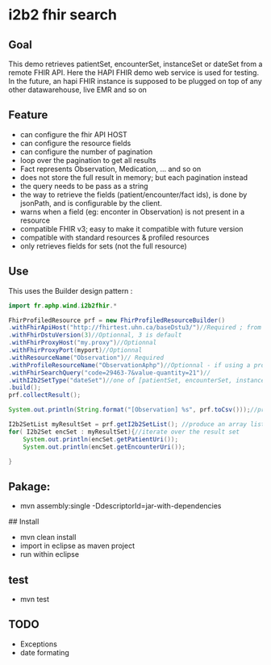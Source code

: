 # i2b2 fhir search

## Goal

This demo retrieves patientSet, encounterSet, instanceSet or dateSet from a remote FHIR API. Here the HAPI FHIR demo web service is used for testing. In the future, an hapi FHIR instance is supposed to be plugged on top of any other datawarehouse, live EMR and so on

## Feature

- can configure the fhir API HOST
- can configure the resource fields
- can configure the number of pagination
- loop over the pagination to get all results
- Fact represents Observation, Medication, ... and so on
- does not store the full result in memory; but each pagination instead
- the query needs to be pass as a string
- the way to retrieve the fields (patient/encounter/fact ids), is done by jsonPath, and is configurable by the client.
- warns when a field (eg: enconter in Observation) is not present in a resource
- compatible FHIR v3; easy to make it compatible with future version
- compatible with standard resources & profiled resources
- only retrieves fields for sets (not the full resource)

## Use

This uses the Builder design pattern :

```java
import fr.aphp.wind.i2b2fhir.*

FhirProfiledResource prf = new FhirProfiledResourceBuilder()
.withFhirApiHost("http://fhirtest.uhn.ca/baseDstu3/")//Required ; from i2b2 hive configuration?
.withFhirDstuVersion(3)//Optionnal, 3 is default
.withFhirProxyHost("my.proxy")//Optionnal
.withFhirProxyPort(myport)//Optionnal
.withResourceName("Observation")// Required
.withProfileResourceName("ObservationAphp")//Optionnal - if using a profiled resource
.withFhirSearchQuery("code=29463-7&value-quantity=21")//
.withI2b2SetType("dateSet")//one of [patientSet, encounterSet, instanceSet, dateSet]
.build();
prf.collectResult();

System.out.println(String.format("[Observation] %s", prf.toCsv()));//produce a csv to be loaded into i2b2 temporary table on the fly

I2b2SetList myResultSet = prf.getI2b2SetList(); //produce an array list
for( I2b2Set encSet : myResultSet){//iterate over the result set
	System.out.println(encSet.getPatientUri());
	System.out.println(encSet.getEncounterUri());

}
```

## Pakage:

- mvn assembly:single -DdescriptorId=jar-with-dependencies

## Install

- mvn clean install
- import in eclipse as maven project
- run within eclipse

## test

- mvn test


## TODO

- Exceptions
- date formating
